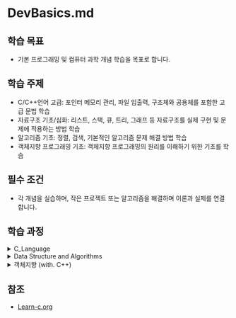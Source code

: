 # DevBasics.md

## 학습 목표
- 기본 프로그래밍 및 컴퓨터 과학 개념 학습을 목표로 합니다.

## 학습 주제
- C/C++언어 고급: 포인터 메모리 관리, 파일 입출력, 구조체와 공용체를 포함한 고급 문법 학습
- 자료구조 기초/심화: 리스트, 스택, 큐, 트리, 그래프 등 자료구조를 실제 구현 및 문제에 적용하는 방법 학습
- 알고리즘 기초: 정렬, 검색, 기본적인 알고리즘 문제 해결 방법 학습
- 객체지향 프로그래밍 기초: 객체지향 프로그래밍의 원리를 이해하기 위한 기초를 학습


## 필수 조건
- 각 개념을 실습하며, 작은 프로젝트 또는 알고리즘을 해결하며 이론과 실제를 연결합니다.

## 학습 과정

<details>
<summary>C_Language</summary>
<div markdown="1">   

|                            주제 | 성취도 |                                           .md                                            | 소스코드                                                                                                                      |
| ------------------------------: | :----: | :--------------------------------------------------------------------------------------: | :---------------------------------------------------------------------------------------------------------------------------- |
|                     Hello world |   📌    |                                            -                                             | [main.c](source/C_language/Hello.c)                                                                                           |
|             Variables and Types |   📌    |                                            -                                             | [main.c](source/C_language/VnT.c)                                                                                             |
|                          Arrays |   📌    |                                            -                                             | [main.c](source/C_language/Arrays.c)                                                                                          |
|         Multidimensional Arrays |   📌    |                                            -                                             | [main.c](source/C_language/MultiArrays.c)                                                                                     |
|                      Conditions |   📌    |                                            -                                             | [main.c](source/C_language)                                                                                                   |
|                         Strings |   📌    |                                            -                                             | [main.c](source/C_language/Strings.c)                                                                                         |
|                           loops |   📌    |                                            -                                             | [main.c](source/C_language/loops.c)                                                                                           |
|                       Functions |   📌    |                                            -                                             | [main.c](source/C_language/functions.c)                                                                                       |
|                          Static |   📌    |                                            -                                             | [main.c](source/C_language/static.c)                                                                                          |
|                        Pointers |   📌    |                                            -                                             | [main.c](source/C_language/pointers.c)                                                                                        |
|                      Structures |   📌    |                                            -                                             | [main.c](source/C_language/structures.c)                                                                                      |
| Function arguments by reference |   📌    |                                            -                                             | [main.c](source/C_language/FunArgByRef.c)                                                                                     |
|              Dynamic allocation |   📌    |                                            -                                             | [main.c](source/C_language/DynamicAllocation.c)                                                                               |
|             Arrays and Pointers |   📌    |                                            -                                             | [main.c](source/C_language/ArrayNPointer.c)                                                                                   |
|                       Recursion |   📌    |                                            -                                             | [main.c](source/C_language/recursion.c)                                                                                       |
|                    Linked lists |   📌    |                                            -                                             | [main.c](source/C_language/LinkedLists.c) [ExCode.c](source/C_language/ExLinkedLists.c)                                       |
|                    Binary trees |   -    |                                            -                                             | [main.c](source/C_language/CompleteBinaryTree.c) [Excode.c](source/C_language/ExBinarytrees.c)                                |
|                          Unions |   📌    |                [Eng](markdown/C/Unions.md) [Kor](markdown/C/Unions_kr.md)                | [main.c](source/C_language/Unions.c) [Excode.c](source/C_language/ExUnions.c) [testcode.c](source/C_language/ExUnions_test.c) |
|             Pointer Arithmetics |   📌    | [Eng](markdown/C/Pointer%20Arithmetics.md) [Kor](markdown/C/Pointer%20Arithmetics_kr.md) | [main.c](source/C_language/PointerArithmetics.c) [Excode.c](source/C_language/ExPointerArithmetics.c)                         |
|               Function Pointers |   📌    |   [Eng](markdown/C/Function%20Pointers.md) [Kor](markdown/C/Function%20Pointers_kr.md)   | [main.c](source/C_language/FunctionPointers.c) [Excode.c](source/C_language/ExFunctionPointers.c)                             |
|                        Bitmasks |   📌    |              [Eng](markdown/C/Bitmasks.md) [Kor](markdown/C/Bitmasks_kr.md)              | [main.c](source/C_language/Bitmasks.c) [Excode.c](source/C_language/ExBitmasks.c)                                             |

</div>
</details>

<details>
<summary>Data Structure and Algorithms</summary>
<div markdown="1">   

|                              주제 | 성취도 |                                                                      .md                                                                       | 소스코드 |
| --------------------------------: | :----: | :--------------------------------------------------------------------------------------------------------------------------------------------: | :------- |
|    data structures and algorithms |        |                                              [Kor](markdown/Data%20Structure%20N%20Algorithms.md)                                              |
|                        Array list |   📌    |                                                   [Kor](markdown/DataStructure/ArrayList.md)                                                   |[main.c](source/DSNA/Linear/ArrayList.c)
|                       Linked list |   📌    | [Kor](markdown/DataStructure/LinkedList.md) [Eng](markdown/DataStructure/LinkedLists.md) [정리 필요](markdown/DataStructure/LinkedLists_kr.md) |[main.c](source/DSNA/Linear/LinkedList.c)
|          Extension of linked list |   📌    |                                                [Kor](markdown/DataStructure/LinkedList_Add.md)                                                 |DoubleLinkedList: [main.c](source/DSNA/Linear/DoubleLinkedList.c) , CircularLinkedList: [main.c](source/DSNA/Linear/CircularLinkedList.c)
| Uses of Linked Lists: Polynomials |   📌    |                                                  [Kor](markdown/DataStructure/Polynomial.md)                                                   |[main.c](source/DSNA/Linear/polynomial.c)
|                             Stack |   📌    |                                                     [Kor](markdown/DataStructure/stack.md)                                                     |ArrayStack: [main.c](source/DSNA/Linear/arrayStack.c) , Stack: [main.c](source/DSNA/Linear/_stack.c)
|                       Using Stack |        | |[main.c](source/DSNA/Linear/S)
|                             Queue |   📌    |                                                     [Kor](markdown/DataStructure/queue.md)                                                     |
|                         Recursion |        |                                                   [Kor](markdown/DataStructure/recursion.md)                                                   |
|                              트리 |        |
|                              히프 |        |
|                            그래프 |        |
|                              검색 |        |

</div>
</details>

<details>
<summary>객체지향 (with. C++)</summary>
<div markdown="1">   

|                              주제 | 성취도 |                                                                   .md                                                                    | 소스코드 |
| --------------------------------: | :----: | :--------------------------------------------------------------------------------------------------------------------------------------: | :------- |
|    data structures and algorithms |        |                                           [Kor](markdown/Data%20Structure%20N%20Algorithms.md)                                           |
|                        Array list |   📌    |                                                [Kor](markdown/DataStructure/ArrayList.md)                                                |
|                       Linked list |   📌    | [Kor](markdown/DataStructure/LinkedList.md) [Eng](markdown/DataStructure/LinkedLists.md) [Kor](markdown/DataStructure/LinkedLists_kr.md) |
|          Extension of linked list |   📌    |
| Uses of Linked Lists: Polynomials |   📌    |
|                             Stack |   📌    |
|                       Using Stack |        |
|                             Queue |   📌    |
|                         Recursion |        |
|                              트리 |        |
|                              히프 |        |
|                            그래프 |        |
|                              검색 |        |

</div>
</details>

## 참조
* [Learn-c.org](https://www.learn-c.org/)
